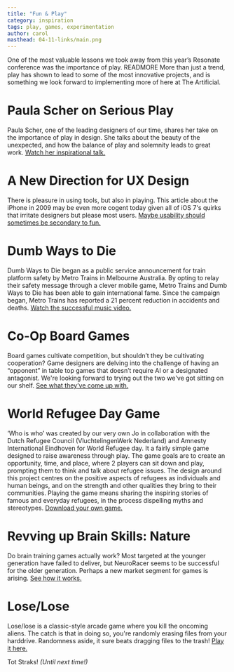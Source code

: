 ```yaml
---
title: "Fun & Play"
category: inspiration
tags: play, games, experimentation
author: carol
masthead: 04-11-links/main.png
---
```


One of the most valuable lessons we took away from this year’s Resonate conference was the importance of play. READMORE More than just a trend, play has shown to lead to some of the most innovative projects, and is something we look forward to implementing more of here at The Artificial. 

# Paula Scher on Serious Play
Paula Scher, one of the leading designers of our time, shares her take on the importance of play in design. She talks about the beauty of the unexpected, and how the balance of play and solemnity leads to great work. [Watch her inspirational talk.](http://www.ted.com/talks/paula_scher_gets_serious?embed=true)

# A New Direction for UX Design
There is pleasure in using tools, but also in playing. This article about the iPhone in 2009 may be even more cogent today given all of iOS 7's quirks that irritate designers but please most users. [Maybe usability should sometimes be secondary to fun.](http://johnnyholland.org/2009/08/the-iphone-is-not-easy-to-use-a-peek-into-the-future-of-experience-design/)

# Dumb Ways to Die
Dumb Ways to Die began as a public service announcement for train platform safety by Metro Trains in Melbourne Australia. By opting to relay their safety message through a clever mobile game, Metro Trains and Dumb Ways to Die has been able to gain international fame. Since the campaign began, Metro Trains has reported a 21 percent reduction in accidents and deaths. [Watch the successful music video.](http://dumbwaystodie.com/)

# Co-Op Board Games
Board games cultivate competition, but shouldn’t they be cultivating cooperation? Game designers are delving into the challenge of having an “opponent” in table top games that doesn’t require AI or a designated antagonist. We're looking forward to trying out the two we've got sitting on our shelf. [See what they’ve come up with.](https://medium.com/board-games/569f4b71f429)

# World Refugee Day Game
‘Who is who’ was created by our very own Jo in collaboration with the Dutch Refugee Council (VluchtelingenWerk Nederland) and Amnesty International Eindhoven for World Refugee day. It a fairly simple game designed to raise awareness through play. The game goals are to create an opportunity, time, and place, where 2 players can sit down and play, prompting them to think and talk about refugee issues. The design around this project centres on the positive aspects of refugees as individuals and human beings, and on the strength and other qualities they bring to their communities. Playing the game means sharing the inspiring stories of famous and everyday refugees, in the process dispelling myths and stereotypes. [Download your own game.](http://issuu.com/joszczepanska/docs/2014_wrd_game)

# Revving up Brain Skills: Nature
Do brain training games actually work? Most targeted at the younger generation have failed to deliver, but NeuroRacer seems to be successful for the older generation. Perhaps a new market segment for games is arising. [See how it works.](http://www.nature.com/nature/videoarchive/brain-training/index.html)

# Lose/Lose
Lose/lose is a classic-style arcade game where you kill the oncoming aliens. The catch is that in doing so, you're randomly erasing files from your harddrive. Randomness aside, it sure beats dragging files to the trash!  [Play it here.](http://www.stfj.net/art/2009/loselose/)

Tot Straks! _(Until next time!)_
 
